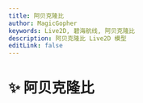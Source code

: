 ```yaml
---
title: 阿贝克隆比
author: MagicGopher
keywords: Live2D, 碧海航线, 阿贝克隆比
description: 阿贝克隆比 Live2D 模型
editLink: false
---
```


# ✨ 阿贝克隆比

<ClientOnly>
    <Live2DViewer modelUrl="/live2d/abeikelongbi_3/abeikelongbi_3.model3.json" :scale="0.1" />
</ClientOnly>